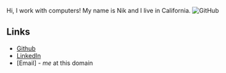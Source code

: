 Hi, I work with computers! My name is Nik and I live in California.
![GitHub](https://github.githubassets.com/favicons/favicon.png)

## Links
- [Github](https://github.com/nalabelle)
- [LinkedIn](https://www.linkedin.com/in/nalabelle)
- [Email] - _me_ at this domain
